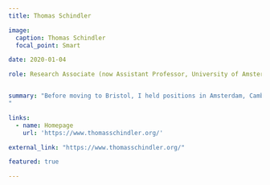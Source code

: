 ```yaml
---
title: Thomas Schindler

image:
  caption: Thomas Schindler
  focal_point: Smart

date: 2020-01-04

role: Research Associate (now Assistant Professor, University of Amsterdam)


summary: "Before moving to Bristol, I held positions in Amsterdam, Cambridge and Munich. I specialize in logic, metaphysics, the philosophy of language and the philosophy of mathematics, with a particular focus on deflationary theories of truth and abstract objects, and the semantic and logical paradoxes.
"

links:
  - name: Homepage
    url: 'https://www.thomasschindler.org/'

external_link: "https://www.thomasschindler.org/"

featured: true

---
```

